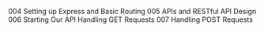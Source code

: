 004 Setting up Express and Basic Routing
005 APIs and RESTful API Design
006 Starting Our API Handling GET Requests
007 Handling POST Requests